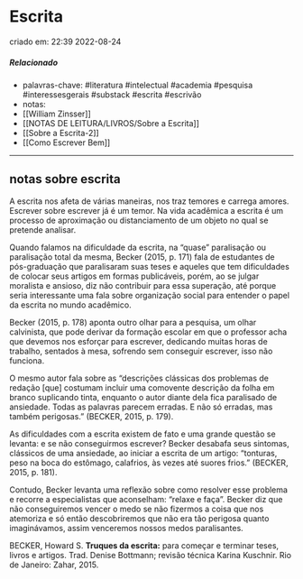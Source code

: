 # Escrita
criado em: 22:39 2022-08-24

##### Relacionado
- palavras-chave: #literatura #intelectual #academia #pesquisa #interessesgerais #substack #escrita #escrivão 
- notas: 
- [[William Zinsser]]
-  [[NOTAS DE LEITURA/LIVROS/Sobre a Escrita]] 
- [[Sobre a Escrita-2]]
- [[Como Escrever Bem]]

---
## notas sobre escrita

A escrita nos afeta de várias maneiras, nos traz temores e carrega amores. Escrever sobre escrever já é um temor. Na vida acadêmica a escrita é um processo de aproximação ou distanciamento de um objeto no qual se pretende analisar.

Quando falamos na dificuldade da escrita, na “quase” paralisação ou paralisação total da mesma, Becker (2015, p. 171) fala de estudantes de pós-graduação que paralisaram suas teses e aqueles que tem dificuldades de colocar seus artigos em formas publicáveis, porém, ao se julgar moralista e ansioso, diz não contribuir para essa superação, até porque seria interessante uma fala sobre organização social para entender o papel da escrita no mundo acadêmico.

Becker (2015, p. 178) aponta outro olhar para a pesquisa, um olhar calvinista, que pode derivar da formação escolar em que o professor acha que devemos nos esforçar para escrever, dedicando muitas horas de trabalho, sentados à mesa, sofrendo sem conseguir escrever, isso não funciona.

O mesmo autor fala sobre as “descrições clássicas dos problemas de redação [que] costumam incluir uma comovente descrição da folha em branco suplicando tinta, enquanto o autor diante dela fica paralisado de ansiedade. Todas as palavras parecem erradas. E não só erradas, mas também perigosas.” (BECKER, 2015, p. 179).

As dificuldades com a escrita existem de fato e uma grande questão se levanta: e se não conseguirmos escrever? Becker desabafa seus sintomas, clássicos de uma ansiedade, ao iniciar a escrita de um artigo: “tonturas, peso na boca do estômago, calafrios, às vezes até suores frios.” (BECKER, 2015, p. 181).

Contudo, Becker levanta uma reflexão sobre como resolver esse problema e recorre a especialistas que aconselham: “relaxe e faça”. Becker diz que não conseguiremos vencer o medo se não fizermos a coisa que nos atemoriza e só então descobriremos que não era tão perigosa quanto imaginávamos, assim venceremos nossos medos paralisantes.

BECKER, Howard S. **Truques da escrita:** para começar e terminar teses, livros e artigos. Trad. Denise Bottmann; revisão técnica Karina Kuschnir. Rio de Janeiro: Zahar, 2015.




